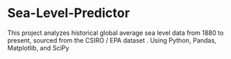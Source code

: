 # Sea-Level-Predictor
This project analyzes historical global average sea level data from 1880 to present, sourced from the CSIRO / EPA dataset . Using Python, Pandas, Matplotlib, and SciPy

